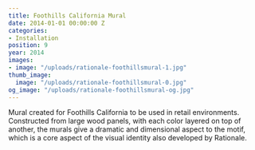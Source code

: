 ```yaml
---
title: Foothills California Mural
date: 2014-01-01 00:00:00 Z
categories:
- Installation
position: 9
year: 2014
images:
- image: "/uploads/rationale-foothillsmural-1.jpg"
thumb_image:
  image: "/uploads/rationale-foothillsmural-0.jpg"
og_image: "/uploads/rationale-foothillsmural-og.jpg"
---
```


Mural created for Foothills California to be used in retail environments. Constructed from large wood panels, with each color layered on top of another, the murals give a dramatic and dimensional aspect to the motif, which is a core aspect of the visual identity also developed by Rationale.